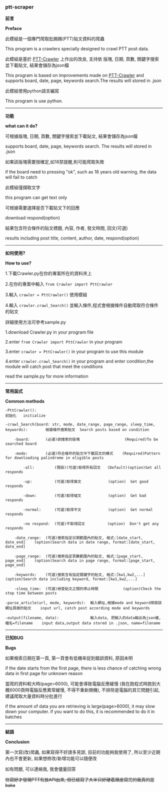 ### ptt-scraper
**前言**

**Preface**

此模組是一個專門爬取批踢踢(PTT)貼文資料的爬蟲

This program is a crawlers specially designed to crawl PTT post data.

此模組是基於 [PTT-Crawler](https://github.com/zake7749/PTT-Crawler) 上作出的改良, 支持依 版塊, 日期, 頁數, 關鍵字搜索並下載貼文, 結果會儲存為json檔

This program is based on improvements made on [PTT-Crawler](https://github.com/zake7749/PTT-Crawler) and supports board, date, page, keywords search.The results will stored in .json

此模組使用python語言編寫  

This program is use python.

***

**功能**

**what can it do?**

可根據版塊, 日期, 頁數, 關鍵字搜索並下載貼文, 結果會儲存為json檔

supports board, date, page, keywords search. The results will stored in .json

如果該版塊需要按確定,如18禁提醒,則可能爬取失敗

if the board need to pressing "ok", such as 18 years old warning, the data will fail to catch

此模組僅擷取文字

this program can get text only

可根據需要選擇是否下載貼文下的回應

download respond(option)

結果包含符合條件的貼文標題, 內容, 作者, 發文時間, 回文(可選)

results including post title, content, author, date, respond(option)

***

**如何使用?**

**How to use?**

1.下載Crawler.py在你的專案所在的資料夾上

2.在你的專案中輸入  `from Crawler import PttCrawler`

3.輸入  `crawler = PttCrawler()`  使用模組

4.輸入  `crawler.crawl_Search()`  並輸入條件,程式會根據條件自動爬取符合條件的貼文

詳細使用方法可參考sample.py


1.download Crawler.py in your program file

2.enter `from Crawler import PttCrawler` in your program

3.enter `crawler = PttCrawler()` in your program to use this module

4.enter `crawler.crawl_Search()` in your program and enter condition,the module will catch post that meet the conditions

read the sample.py for more information

***

**常用函式**

**Common methods**

    -PttCrawler():                                                                        初始化   initialize 

    -crawl_Search(board: str, mode, date_range, page_range, sleep_time, keywords):        根據條件搜索貼文  Search posts based on condition

        -board:       (必選)欲搜索的版塊                    (Required)To be searched board
  
        -mode:        (必選)符合條件的貼文中下載回文的模式    (Required)Pattern for downloading palindrome in eligible posts
  
            -all:         (預設)(可選)取得所有回文   (Default)(option)Get all responds
    
            -up:          (可選)取得推文            (option)  Get good responds 
    
            -down:        (可選)取得噓文            (option)  Get bad responds
    
            -normal:      (可選)取得平文            (option)  Get normal responds
    
            -no respond:  (可選)不取得回文          (option)  Don't get any responds
    
        -date_range:  (可選)搜索指定日期範圍內的貼文, 格式:[date_start, date_end]    (option)Search data in date range, format:[date_start, date_end]  

        -page_range:  (可選)搜索指定頁數範圍內的貼文, 格式:[page_start, page_end]    (option)Search data in page range, format:[page_start, page_end]

        -keywords:    (可選)搜索含有指定關鍵字的貼文, 格式:[kw1,kw2,...]             (option)Search data including keyword, format:[kw1,kw2,...]

        -sleep_time:  (可選)檢查貼文之間的停止時間           (option)Check the stop time between posts

    -parse_article(url, mode, keywords):  輸入網址,根據mode and keyword爬取該網址頁面的貼文    input url, catch post according mode and keywords

    -output(filename, data):              輸入data, 把輸入的data輸出為json檔,檔名=filename    input data,output data stored in .json, name=filename

***

**已知BUG**

**Bugs**

如果檢索日期在第一頁, 第一頁會有低機率捉到錯誤資料, 原因未明

if the date starts from the first page, there is less chance of catching wrong data in first page for unknown reason

當爬的資料較大時(page>6000), 可能會導致電腦反應緩慢 (我在跑程式時跑到大概6000頁時電腦反應異常緩慢, 不得不重新開機), 不排除是電腦的其它問題引起, 建議爬取大量資料時分批進行

if the amount of data you are retrieving is large(page>6000), it may slow down your computer. if you want to do this, it is recommended to do it in batches

***

**結語**

**Conclusion**

第一次寫(改)爬蟲, 如果寫得不好請多見諒, 目前的功能夠我使用了, 所以至少近期內也不會更新, 如果想修改/新增功能可以隨便改

如有問題, 可以連絡我, 我會儘量回答

~~快寫好才發現PTT有放API出來, 但已經寫了大半只好硬着頭皮寫完的我真的是baka~~
